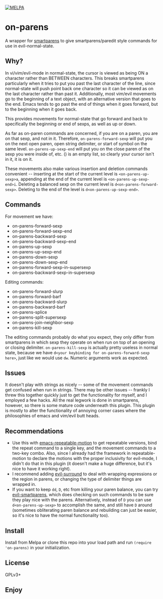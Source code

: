 [![MELPA](http://melpa.org/packages/on-parens-badge.svg)](http://melpa.org/#/on-parens)

on-parens
=========

A wrapper for [smartparens](https://github.com/Fuco1/smartparens) to
give smartparens/paredit style commands for use in evil-normal-state.

Why?
----

In vi/vim/evil-mode in normal-state, the cursor is viewed as being
ON a character rather than BETWEEN characters.  This breaks
smartparens particularly when it tries to put you past the last
character of the line, since normal-state will push point back one
character so it can be viewed as on the last character rather than
past it.  Additionally, most vim/evil movements go to the beginning
of a text object, with an alternative version that goes to the end.
Emacs tends to go past the end of things when it goes forward, but
to the beginning when it goes back.

This provides movements for normal-state that go forward and back
to specifically the beginning or end of sexps, as well as up or
down.

As far as on-paren commands are concerned, if you are on a paren, you
are on that sexp, and not in it.  Therefore, `on-parens-forward-sexp`
will put you on the next open paren, open string delimiter, or start
of symbol on the same level.  `on-parens-up-sexp-end` will put you on
the close paren of the sexp you were inside of, etc.  () is an empty
list, so clearly your cursor isn't in it, it is on it.

These movements also make various insertion and deletion commands
convenient -- inserting at the start of the current level is
`<on-parens-up-sexp>a`, appending at the end of the current level is
`<on-parens-up-sexp-end>i`.  Deleting a balanced sexp on the current
level is `d<on-parens-forward-sexp>`.  Deleting to the end of the
level is `d<on-parens-up-sexp-end>`.

Commands
--------

For movement we have:

- on-parens-forward-sexp
- on-parens-forward-sexp-end
- on-parens-backward-sexp
- on-parens-backward-sexp-end
- on-parens-up-sexp
- on-parens-up-sexp-end
- on-parens-down-sexp
- on-parens-down-sexp-end
- on-parens-forward-sexp-in-supersexp
- on-parens-backward-sexp-in-supersexp

Editing commands:

- on-parens-forward-slurp
- on-parens-forward-barf
- on-parens-backward-slurp
- on-parens-backward-barf
- on-parens-splice
- on-parens-split-supersexp
- on-parens-join-neighbor-sexp
- on-parens-kill-sexp

The editing commands probably do what you expect, they only differ
from smartparens in which sexp they operate on when run on top of an
opening or closing delimiter.  `on-parens-kill-sexp` is actually
pretty useless in normal state, because we have
`d<your keybinding for on-parens-forward-sexp here>`, just like we would
use `dw`.  Numeric arguments work as expected.

Issues
------

It doesn't play with strings as nicely -- some of the movement
commands get confused when run in strings.  There may be other issues
-- frankly I threw this together quickly just to get the functionality
for myself, and I employed a few hacks.  All the real legwork is done
in smartparens, however, so there is some mature code underneath this
plugin.  This plugin is mostly to alter the functionality of annoying
corner cases where the philosophies of emacs and vim/evil butt heads.

Recommendations
---------------

- Use this with
[emacs-repeatable-motion](https://github.com/willghatch/emacs-repeatable-motion)
to get repeatable versions, bind the repeat command to a single key,
and the movement commands to a two-key combo.  Also, since I already
had the framework in repeatable-motion to declare the motions with the
proper inclusivity for evil-mode, I didn't do that in this plugin (it
doesn't make a huge difference, but it's nice to have it working
right).
- I recommend adding
[evil-surround](https://github.com/timcharper/evil-surround) to deal
with wrapping expressions or the region in parens, or changing the
type of delimiter things are wrapped in.
- If you want to keep `dd`,
`D`, etc from killing your paren balance, you can try
[evil-smartparens](https://github.com/expez/evil-smartparens), which
does checking on such commands to be sure they play nice with the
parens.  Alternatively, instead of `D` you can use
`d<on-parens-up-sexp>` to accomplish the same, and still have `D`
around (sometimes obliterating paren balance and rebuilding can just
be easier, so it's nice to have the normal functionality too).

Install
-------

Install from Melpa or clone this repo into your load path and run
`(require 'on-parens)` in your initialization.

License
-------

GPLv3+

Enjoy
-----
